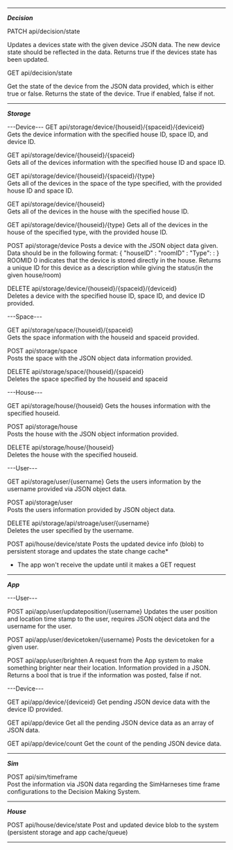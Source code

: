 ----------------------------------------------------------------------------------------------------------------------------

***Decision***

PATCH api/decision/state
<Param = JSON blob>
Updates a devices state with the given device JSON data. The new device state should be reflected in the data. 
Returns true if the devices state has been updated.

GET api/decision/state
<Param = JSON blob>
Get the state of the device from the JSON data provided, which is either true or false.
Returns the state of the device. True if enabled, false if not.

----------------------------------------------------------------------------------------------------------------------------

***Storage***

---Device---
GET api/storage/device/{houseid}/{spaceid}/{deviceid}	
Gets the device information with the specified house ID, space ID, and device ID.

GET api/storage/device/{houseid}/{spaceid}	
Gets all of the devices information with the specified house ID and space ID.

GET api/storage/device/{houseid}/{spaceid}/{type}	
Gets all of the devices in the space of the type specified, with the provided house ID and space ID.

GET api/storage/device/{houseid}	
Gets all of the devices in the house with the specified house ID.

GET api/storage/device/{houseid}/{type}	
Gets all of the devices in the house of the specified type, with the provided house ID.

POST api/storage/device	
Posts a device with the JSON object data given.
Data should be in the following format:
{
	"houseID" : <house-id>
	"roomID" : <room-id>
	"Type": <devicetype>
	<any other JSON blob you want to store>: <value>
}
ROOMID 0 indicates that the device is stored directly in the house.
Returns a unique ID for this device as a description while giving the status(in the given house/room)

DELETE api/storage/device/{houseid}/{spaceid}/{deviceid}	
Deletes a device with the specified house ID, space ID, and device ID provided.

---Space---

GET api/storage/space/{houseid}/{spaceid}	
Gets the space information with the houseid and spaceid provided.

POST api/storage/space	
Posts the space with the JSON object data information provided.

DELETE api/storage/space/{houseid}/{spaceid}	
Deletes the space specified by the houseid and spaceid

---House---

GET api/storage/house/{houseid}	
Gets the houses information with the specified houseid.

POST api/storage/house	
Posts the house with the JSON object information provided.

DELETE api/storage/house/{houseid}	
Deletes the house with the specified houseid.

---User---

GET api/storage/user/{username}	
Gets the users information by the username provided via JSON object data.

POST api/storage/user	
Posts the users information provided by JSON object data.

DELETE api/storage/api/stroage/user/{username}	
Deletes the user specified by the username.

POST api/house/device/state
Posts the updated device info (blob) to persistent storage and updates the state change cache*
* The app won't receive the update until it makes a GET request

------------------------------------------------------------------------------------------------------------------------

***App***

---User---

POST api/app/user/updateposition/{username}	
Updates the user position and location time stamp to the user, requires JSON object data and the username for the user.

POST api/app/user/devicetoken/{username}
Posts the devicetoken for a given user.

POST api/app/user/brighten
A request from the App system to make something brighter near their location. Information provided in a JSON.
Returns a bool that is true if the information was posted, false if not.

---Device---

GET api/app/device/{deviceid}
Get pending JSON device data with the device ID provided.

GET api/app/device
Get all the pending JSON device data as an array of JSON data.

GET api/app/device/count
Get the count of the pending JSON device data.

-------------------------------------------------------------------------------------------------------------------------

***Sim***

POST api/sim/timeframe	
Post the information via JSON data regarding the SimHarneses time frame configurations to the Decision Making System.

-------------------------------------------------------------------------------------------------------------------------

***House***

POST api/house/device/state
Post and updated device blob to the system (persistent storage and app cache/queue)

-------------------------------------------------------------------------------------------------------------------------
